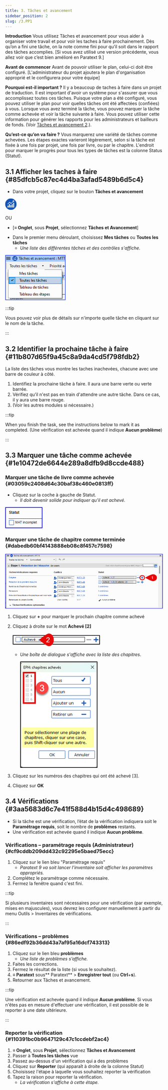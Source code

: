 ```yaml
---
title: 3. Tâches et avancement
sidebar_position: 2
slug: /3.PP1
---
```




**Introduction** Vous utilisez Tâches et avancement pour vous aider à organiser votre travail et pour voir les taches à faire prochainement. Dès qu’on a fini une tâche, on la note comme fini pour qu’il soit dans le rapport des tâches accomplies. [Si vous avez utilisé une version précédente, vous allez voir que c’est bien amélioré en Paratext 9.]


**Avant de commencer**  Avant de pouvoir utiliser le plan, celui-ci doit être configuré. [L'administrateur du projet ajoutera le plan d'organisation approprié et le configurera pour votre équipe]


**Pourquoi est-il important ?** Il y a beaucoup de taches à faire dans un projet de traduction. Il est important d'avoir un système pour s'assurer que vous accomplissez toutes ces tâches. Puisque votre plan a été configuré, vous pouvez utiliser le plan pour voir quelles tâches ont été affectées (confiées) à vous. Lorsque vous avez terminé la tâche, vous pouvez marquer la tâche comme achevée et voir la tâche suivante à faire. Vous pouvez utiliser cette information pour générer les rapports pour les administrateurs et bailleurs de fonds. (Voir [Tâches et avancement 2](/6.PP2).).


**Qu’est-ce qu’on va faire ?** Vous marquerez une variété de tâches comme achevées. Les étapes exactes varieront légèrement, selon si la tâche est fixée à une fois par projet, une fois par livre, ou par le chapitre. L'endroit pour marquer le progrès pour tous les types de tâches est la colonne Status (Statut).


## 3.1 Afficher les taches à faire {#85dfcb5c87ec4d4ba3afad5489b6d5c4}


<div class='notion-row'>
<div class='notion-column' style={{width: 'calc((100% - (min(32px, 4vw) * 1)) * 0.5)'}}>

- Dans votre projet, cliquez sur le bouton **Tâches et avancement**

</div><div className='notion-spacer'></div>

<div class='notion-column' style={{width: 'calc((100% - (min(32px, 4vw) * 1)) * 0.5)'}}>


![](./861894244.png)


</div><div className='notion-spacer'></div>
</div>

OU

- [**≡ Onglet**, sous **Projet**, sélectionnez **Tâches et Avancement**]

<div class='notion-row'>
<div class='notion-column' style={{width: 'calc((100% - (min(32px, 4vw) * 1)) * 0.5)'}}>

- Dans le premier menu déroulant, choisissez **Mes tâches** ou **Toutes les tâches**
    - _Une liste des différentes tâches et des contrôles s'affiche._

</div><div className='notion-spacer'></div>

<div class='notion-column' style={{width: 'calc((100% - (min(32px, 4vw) * 1)) * 0.5)'}}>


![](./1194388438.png)


</div><div className='notion-spacer'></div>
</div>

:::tip

Vous pouvez voir plus de détails sur n'importe quelle tâche en cliquant sur le nom de la tâche.

:::




## 3.2 Identifier la prochaine tâche à faire {#11b807d65f9a45c8a9da4cd5f798fdb2}


La liste des tâches vous montre les taches inachevées, chacune avec une barre de couleur à côté.

1. Identifiez la prochaine tâche à faire. Il aura une barre verte ou verte barrée.
2. Vérifiez qu’il n'est pas en train d'attendre une autre tâche. Dans ce cas, il y aura une barre rouge.
3. (Voir les autres modules si nécessaire.)

:::tip

When you finish the task, see the instructions below to mark it as completed. (Une vérification est achevée quand il indique **Aucun problème**)

:::




## 3.3 Marquer une tâche comme achevée {#1e10472de6644e289a8dfb9d8ccde488}


### Marquer une tâche de livre comme achevée {#03059c2408d64c30baf38c460e0813ff}


<div class='notion-row'>
<div class='notion-column' style={{width: 'calc((100% - (min(32px, 4vw) * 1)) * 0.5)'}}>

- Cliquez sur la coche à gauche de Statut.
    - _Il doit devenir solide pour indiquer qu'il est achevé._

</div><div className='notion-spacer'></div>

<div class='notion-column' style={{width: 'calc((100% - (min(32px, 4vw) * 1)) * 0.49999999999999994)'}}>


![](./954238022.png)


</div><div className='notion-spacer'></div>
</div>

### Marquer une tâche de chapitre comme terminée {#dabedb60bf4143888eb08c8f457c7598}


![](./498799590.png)

1. Cliquez sur **+** pour marquer le prochain chapitre comme achevé
2. Cliquez à droite sur le mot **Achevé [2]**

    ![](./57914603.png)

    - _Une boîte de dialogue s'affiche avec la liste des chapitres_.

        ![](./2100928914.png)

3. Cliquez sur les numéros des chapitres qui ont été achevé [3].
4. Cliquez sur **OK**

## 3.4 Vérifications {#3aa5683d6c7e41f588d4b15d4c498689}

- Si la tâche est une vérification, l’état de la vérification indiquera soit le **Paramétrage requis**, soit le nombre de **problèmes** restants.
- Une vérification est achevée quand il indique **Aucun problème**.

### Vérifications – paramétrage requis (Administrateur) {#cf9cddb209dd432c92295e5baed75ecc}

1. Cliquez sur le lien bleu "Paramétrage requis"
    - _Paratext 9 va soit lancer l’inventaire soit afficher les paramètres appropriés._
2. Complétez le paramétrage comme nécessaire.
3. Fermez la fenêtre quand c'est fini.

:::tip

Si plusieurs inventaires sont nécessaires pour une vérification (par exemple, mises en majuscules), vous devrez les configurer manuellement à partir du menu Outils &gt; Inventaires de vérifications.

:::




### Vérifications – problèmes {#86edf92b36dd43a7af95a16dcf743313}

1. Cliquez sur le lien bleu **problèmes**
    - _Une liste de problèmes s’affiche._
2. Faites les corrections.
3. Fermez le résultat de la liste (si vous le souhaitez).
4. **≡ Paratext** sous** Paratext** &gt; **Enregistrer tout** (ou **Ctrl**+**s**).
5. Retourner aux Tâches et avancement.

:::tip

Une vérification est achevée quand il indique **Aucun problème**. Si vous n'êtes pas en mesure d'effectuer une vérification, il est possible de le reporter à une date ultérieure.

:::




### Reporter la vérification {#110391bc0b9647129c47c1ccdebf2ac4}

1. **≡ Onglet**, sous **Projet**, sélectionnez **Tâches et Avancement**
2. Passer à **Toutes les tâches** vue
3. Passez au-dessus d'un vérification qui a des problèmes
4. Cliquez sur **Reporter** (qui apparaît à droite de la colonne Statut)
5. Choisissez l'étape à laquelle vous souhaitez reporter la vérification
6. Tapez la raison pour reporter la vérification.
    - _La vérification s'affiche à cette étape._
